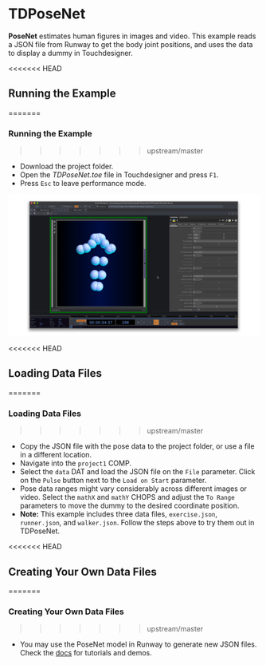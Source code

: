 # TDPoseNet

**PoseNet** estimates human figures in images and video. This example reads a JSON file from Runway to get the body joint positions, and uses the data to display a dummy in Touchdesigner.

<<<<<<< HEAD
## Running the Example
=======
### Running the Example
>>>>>>> upstream/master

* Download the project folder.
* Open the *TDPoseNet.toe* file in Touchdesigner and press `F1`.
* Press `Esc` to leave performance mode.

![EnhanceTextures Preview](preview.png)

<<<<<<< HEAD
## Loading Data Files
=======
### Loading Data Files
>>>>>>> upstream/master

* Copy the JSON file with the pose data to the project folder, or use a file in a different location.
* Navigate into the `project1` COMP.
* Select the `data` DAT and load the JSON file on the `File` parameter. Click on the `Pulse` button next to the `Load on Start` parameter.
* Pose data ranges might vary considerably across different images or video. Select the `mathX` and `mathY` CHOPS and adjust the `To Range` parameters to move the dummy to the desired coordinate position.
* **Note:** This example includes three data files, `exercise.json`, `runner.json`, and `walker.json`. Follow the steps above to try them out in TDPoseNet.

<<<<<<< HEAD
## Creating Your Own Data Files
=======
### Creating Your Own Data Files
>>>>>>> upstream/master

* You may use the PoseNet model in Runway to generate new JSON files. Check the [docs](https://docs.runwayapp.ai/#/) for tutorials and demos.